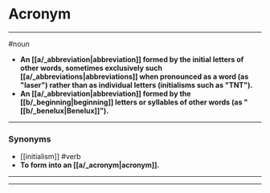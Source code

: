 # Acronym
---
#noun
- **An [[a/_abbreviation|abbreviation]] formed by the initial letters of other words, sometimes exclusively such [[a/_abbreviations|abbreviations]] when pronounced as a word (as "laser") rather than as individual letters (initialisms such as "TNT").**
- **An [[a/_abbreviation|abbreviation]] formed by the [[b/_beginning|beginning]] letters or syllables of other words (as "[[b/_benelux|Benelux]]").**
---
### Synonyms
- [[initialism]]
#verb
- **To form into an [[a/_acronym|acronym]].**
---
---
